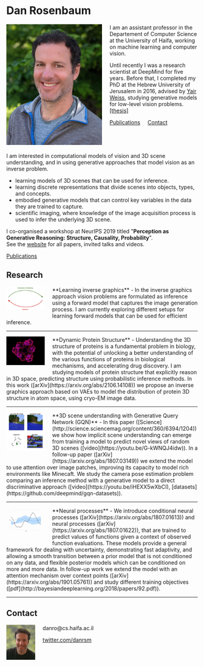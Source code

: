 
# Dan Rosenbaum

<img style="float: left; margin: 0px 20px 20px 0px; max-width: 350px;" src="/DanRosenbaum.jpg" alt="Dan Rosenbaum" width="50%" />

I am an assistant professor in the Departement of Computer Science at the University of Haifa, working on machine learning and computer vision.

Until recently I was a research scientist at DeepMind for five years. 
Before that, I completed my PhD at the Hebrew University of Jerusalem in 2016, advised by [Yair Weiss](http://www.cs.huji.ac.il/~yweiss/), studying generative models for low-level vision problems. 
<a href="/DanRosenbaumThesis.pdf">[thesis]</a>

[Publications](https://scholar.google.com/citations?user=a6CNXV8AAAAJ&hl=en)  &nbsp;&nbsp;&nbsp; [Contact](#contact)


<p style="clear: left;"></p>

I am interested in computational models of vision and 3D scene understanding, and in using generative approaches that model vision as an inverse problem. 
- learning models of 3D scenes that can be used for inference.
- learning discrete representations that divide scenes into objects, types, and concepts.
- embodied generative models that can control key variables in the data they are trained to capture.
- scientific imaging, where knowledge of the image acquisition process is used to infer the underlying 3D scene.

I co-organised a workshop at NeurIPS 2019 titled "**Perception as Generative Reasoning: Structure, Causality, Probability**".  
See the [website](https://pgr-workshop.github.io) for all papers, invited talks and videos.

[Publications](https://scholar.google.com/citations?user=a6CNXV8AAAAJ&hl=en)

## Research

<img style="float: left; margin: 0px 20px 20px 0px; max-width: 200px;" src="/inverse_graphics2.png" alt="learning inverse graphics" width="20%" />
**Learning inverse graphics** - In the inverse graphics approach vision problems are formulated as inference using a forward model that captures the image generation process. I am currently exploring different setups for learning forward models that can be used for efficient inference.
<p style="clear: left;"></p><hr style="height:1px;">
<img style="float: left; margin: 0px 20px 20px 0px; max-width: 200px;" src="/protein.png" alt="protein structure" width="20%" />
**Dynamic Protein Structure** - Understanding the 3D structure of proteins is a fundamental problem in biology, with the potential of unlocking a better understanding of the various functions of proteins in biological mechanisms, and accelerating drug discovery.  I am studying models of protein structure that explicitly reason in 3D space, predicting structure using probabilistic inference methods.
In this work ([arXiv](https://arxiv.org/abs/2106.14108)) we propose an inverse graphics approach based on VAEs to model the distribution of protein 3D structure in atom space, using cryo-EM image data.
<p style="clear: left;"></p><hr style="height:1px;">
<img style="float: left; margin: 0px 20px 20px 0px; max-width: 200px;" src="/gqn_attention.gif" alt="3D scene understanding with Generative Query Networks (GQN)" width="20%" />
**3D scene understanding with Generative Query Network (GQN)** - In this paper ([Science](http://science.sciencemag.org/content/360/6394/1204)) we show how implicit scene understanding can emerge from training a model to predict novel views of random 3D scenes ([video](https://youtu.be/G-kWNQJ4idw)). In a follow-up paper ([arXiv](https://arxiv.org/abs/1807.03149)) we extend the model to use attention over image patches, improving its capacity to model rich environments like Minecaft. We study the camera pose estimation problem comparing an inference method with a generative model to a direct discriminative approach ([video](https://youtu.be/iHEXX5wXbCI), [datasets](https://github.com/deepmind/gqn-datasets)).   
<p style="clear: left;"></p><hr style="height:1px;">
<img style="float: left; margin: 0px 20px 20px 0px; max-width: 200px;" src="/np.gif" alt="Neural processes" width="20%" />
**Neural processes** - We introduce conditional neural processes ([arXiv](https://arxiv.org/abs/1807.01613)) and neural processes ([arXiv](https://arxiv.org/abs/1807.01622)), that are trained to predict values of functions given a context of observed function evaluations. These models provide a general framework for dealing with uncertainty, demonstrating fast adaptivity, and allowing a smooth transition between a prior model that is not conditioned on any data, and  flexible posterior models which can be conditioned on more and more data. In follow-up work we extend the model with an attention mechanism over context points ([arXiv](https://arxiv.org/abs/1901.05761)) and study different training objectives ([pdf](http://bayesiandeeplearning.org/2018/papers/92.pdf)).
<p style="clear: left;"></p><hr style="height:1px;">

## Contact

<img id="contact" style="float: left; margin: 0px 20px 20px 0px; max-width: 150px;" src="/dan_rosenbaum.png" alt="Dan Rosenbaum" width="15%" />
danro@cs.haifa.ac.il 

[twitter.com/danrsm](https://twitter.com/danrsm)


